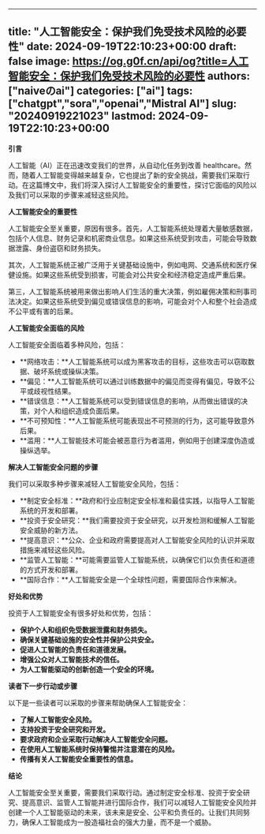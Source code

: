 
---
title: "人工智能安全：保护我们免受技术风险的必要性"
date: 2024-09-19T22:10:23+00:00
draft: false
image: https://og.g0f.cn/api/og?title=人工智能安全：保护我们免受技术风险的必要性
authors: ["naiveのai"]
categories: ["ai"]
tags: ["chatgpt","sora","openai","Mistral AI"]
slug: "20240919221023"
lastmod: 2024-09-19T22:10:23+00:00
---
**引言**

人工智能（AI）正在迅速改变我们的世界，从自动化任务到改善 healthcare。然而，随着人工智能变得越来越复杂，它也提出了新的安全挑战，需要我们采取行动。在这篇博文中，我们将深入探讨人工智能安全的重要性，探讨它面临的风险以及我们可以采取的步骤来减轻这些风险。

**人工智能安全的重要性**

人工智能安全至关重要，原因有很多。首先，人工智能系统处理着大量敏感数据，包括个人信息、财务记录和机密商业信息。如果这些系统受到攻击，可能会导致数据泄露、身份盗窃和财务损失。

其次，人工智能系统正被广泛用于关键基础设施中，例如电网、交通系统和医疗保健设施。如果这些系统受到损害，可能会对公共安全和经济稳定造成严重后果。

第三，人工智能系统被用来做出影响人们生活的重大决策，例如雇佣决策和刑事司法决定。如果这些系统受到偏见或错误信息的影响，可能会对个人和整个社会造成不公平或有害的后果。

**人工智能安全面临的风险**

人工智能安全面临着多种风险，包括：

* **网络攻击：**人工智能系统可以成为黑客攻击的目标，这些攻击可以窃取数据、破坏系统或操纵决策。
* **偏见：**人工智能系统可以通过训练数据中的偏见而变得有偏见，导致不公平或歧视性结果。
* **错误信息：**人工智能系统可以受到错误信息的影响，从而做出错误的决策，对个人和组织造成负面后果。
* **不可预知性：**人工智能系统可能表现出不可预测的行为，这可能导致意外后果。
* **滥用：**人工智能技术可能会被恶意行为者滥用，例如用于创建深度伪造或操纵选举。

**解决人工智能安全问题的步骤**

我们可以采取多种步骤来减轻人工智能安全风险，包括：

* **制定安全标准：**政府和行业应制定安全标准和最佳实践，以指导人工智能系统的开发和部署。
* **投资于安全研究：**我们需要投资于安全研究，以开发检测和缓解人工智能安全威胁的新方法。
* **提高意识：**公众、企业和政府需要提高对人工智能安全风险的认识并采取措施来减轻这些风险。
* **监管人工智能：**可能需要监管人工智能系统，以确保它们以负责任和道德的方式开发和部署。
* **国际合作：**人工智能安全是一个全球性问题，需要国际合作来解决。

**好处和优势**

投资于人工智能安全有很多好处和优势，包括：

* **保护个人和组织免受数据泄露和财务损失。**
* **确保关键基础设施的安全性并保护公共安全。**
* **促进人工智能的负责任和道德发展。**
* **增强公众对人工智能技术的信任。**
* **为人工智能驱动的创新创造一个安全的环境。**

**读者下一步行动或步骤**

以下是一些读者可以采取的步骤来帮助确保人工智能安全：

* **了解人工智能安全风险。**
* **支持投资于安全研究和开发。**
* **要求政府和企业采取行动解决人工智能安全问题。**
* **在使用人工智能系统时保持警惕并注意潜在的风险。**
* **传播有关人工智能安全重要性的信息。**

**结论**

人工智能安全至关重要，需要我们采取行动。通过制定安全标准、投资于安全研究、提高意识、监管人工智能并进行国际合作，我们可以减轻人工智能安全风险并创建一个人工智能驱动的未来，该未来是安全、公平和负责任的。让我们共同努力，确保人工智能成为一股造福社会的强大力量，而不是一个威胁。